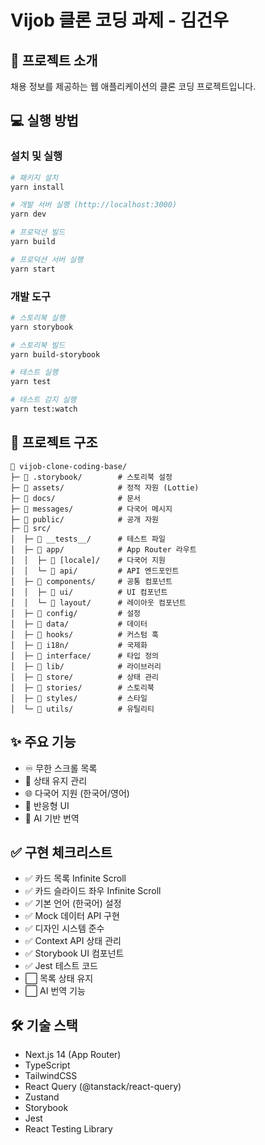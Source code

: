# Vijob 클론 코딩 과제 - 김건우

## 🚀 프로젝트 소개
채용 정보를 제공하는 웹 애플리케이션의 클론 코딩 프로젝트입니다.

## 💻 실행 방법

### 설치 및 실행
```bash
# 패키지 설치
yarn install

# 개발 서버 실행 (http://localhost:3000)
yarn dev

# 프로덕션 빌드
yarn build

# 프로덕션 서버 실행
yarn start
```

### 개발 도구
```bash
# 스토리북 실행
yarn storybook

# 스토리북 빌드
yarn build-storybook

# 테스트 실행
yarn test

# 테스트 감지 실행
yarn test:watch
```

## 📁 프로젝트 구조
```
📁 vijob-clone-coding-base/
├─ 📁 .storybook/        # 스토리북 설정
├─ 📁 assets/            # 정적 자원 (Lottie)
├─ 📁 docs/              # 문서
├─ 📁 messages/          # 다국어 메시지  
├─ 📁 public/            # 공개 자원
├─ 📁 src/
│  ├─ 📁 __tests__/      # 테스트 파일
│  ├─ 📁 app/            # App Router 라우트
│  │  ├─ 📁 [locale]/    # 다국어 지원
│  │  └─ 📁 api/         # API 엔드포인트
│  ├─ 📁 components/     # 공통 컴포넌트
│  │  ├─ 📁 ui/          # UI 컴포넌트
│  │  └─ 📁 layout/      # 레이아웃 컴포넌트
│  ├─ 📁 config/         # 설정
│  ├─ 📁 data/           # 데이터
│  ├─ 📁 hooks/          # 커스텀 훅
│  ├─ 📁 i18n/           # 국제화
│  ├─ 📁 interface/      # 타입 정의
│  ├─ 📁 lib/            # 라이브러리
│  ├─ 📁 store/          # 상태 관리
│  ├─ 📁 stories/        # 스토리북
│  ├─ 📁 styles/         # 스타일
│  └─ 📁 utils/          # 유틸리티
```

## ✨ 주요 기능
- ♾️ 무한 스크롤 목록
- 🔄 상태 유지 관리
- 🌐 다국어 지원 (한국어/영어)
- 🎨 반응형 UI
- 🤖 AI 기반 번역

## ✅ 구현 체크리스트
- ✅ 카드 목록 Infinite Scroll
- ✅ 카드 슬라이드 좌우 Infinite Scroll
- ✅ 기본 언어 (한국어) 설정
- ✅ Mock 데이터 API 구현
- ✅ 디자인 시스템 준수
- ✅ Context API 상태 관리
- ✅ Storybook UI 컴포넌트
- ✅ Jest 테스트 코드
- ⬜ 목록 상태 유지
- ⬜ AI 번역 기능

## 🛠️ 기술 스택
- Next.js 14 (App Router)
- TypeScript
- TailwindCSS
- React Query (@tanstack/react-query)
- Zustand
- Storybook
- Jest
- React Testing Library
